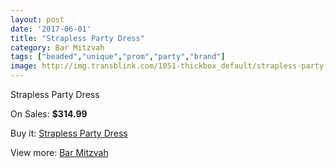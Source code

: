 ```yaml
---
layout: post
date: '2017-06-01'
title: "Strapless Party Dress"
category: Bar Mitzvah
tags: ["beaded","unique","prom","party","brand"]
image: http://img.transblink.com/1051-thickbox_default/strapless-party-dress.jpg
---
```

Strapless Party Dress

On Sales: **$314.99**
<a href="https://www.transblink.com/en/bar-mitzvah/306-strapless-party-dress.html"><amp-img layout="responsive" width="600" height="600" src="//img.transblink.com/1051-thickbox_default/strapless-party-dress.jpg" alt="Strapless Party Dress 0" /></a>
<a href="https://www.transblink.com/en/bar-mitzvah/306-strapless-party-dress.html"><amp-img layout="responsive" width="600" height="600" src="//img.transblink.com/1052-thickbox_default/strapless-party-dress.jpg" alt="Strapless Party Dress 1" /></a>

Buy it: [Strapless Party Dress](https://www.transblink.com/en/bar-mitzvah/306-strapless-party-dress.html "Strapless Party Dress")

View more: [Bar Mitzvah](https://www.transblink.com/en/2-bar-mitzvah "Bar Mitzvah")